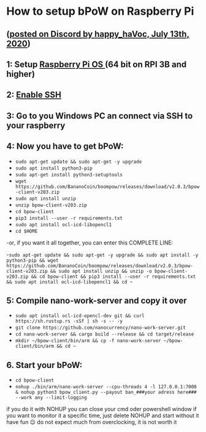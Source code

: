 # How to setup bPoW on Raspberry Pi 
## ([posted on Discord by happy_haVoc, July 13th, 2020](https://discordapp.com/channels/415935345075421194/626058996578648065/732576731952840807))

## 1: Setup [Raspberry Pi OS ](https://www.raspberrypi.org/downloads/) (64 bit on RPI 3B and higher)
## 2: [Enable SSH](https://www.raspberrypi.org/documentation/remote-access/ssh/)
## 3: Go to you Windows PC an connect via SSH to your raspberry
## 4: Now you have to get bPoW:

- `sudo apt-get update && sudo apt-get -y upgrade`
- `sudo apt install python3-pip`
- `sudo apt-get install python3-setuptools`
- `wget https://github.com/BananoCoin/boompow/releases/download/v2.0.3/bpow-client-v203.zip`
- `sudo apt install unzip`
- `unzip bpow-client-v203.zip`
- `cd bpow-client`
- `pip3 install --user -r requirements.txt`
- `sudo apt install ocl-icd-libopencl1`
- `cd $HOME`

-or, if you want it all together, you can enter this COMPLETE LINE:

  -`sudo apt-get update && sudo apt-get -y upgrade && sudo apt install -y python3-pip && wget https://github.com/BananoCoin/boompow/releases/download/v2.0.3/bpow-client-v203.zip && sudo apt install unzip && unzip -o bpow-client-v203.zip && cd bpow-client && pip3 install --user -r requirements.txt && sudo apt install ocl-icd-libopencl1 && cd ~`

## 5: Compile nano-work-server and copy it over

- `sudo apt install ocl-icd-opencl-dev git && curl https://sh.rustup.rs -sSf | sh -s -- -y`
- `git clone https://github.com/nanocurrency/nano-work-server.git`
- `cd nano-work-server && cargo build --release && cd target/release`
- `mkdir ~/bpow-client/bin/arm && cp -f nano-work-server ~/bpow-client/bin/arm && cd ~`

## 6. Start your bPoW:

- `cd bpow-client`
- `nohup ./bin/arm/nano-work-server --cpu-threads 4 -l 127.0.0.1:7000 & nohup python3 bpow_client.py --payout ban_###your adress here### --work any --limit-logging`

if you do it with NOHUP you can close your cmd oder powershell window
if you want to monitor it a specific time, just delete NOHUP and start without it
have fun :wink:
do not expect much from overclocking, it is not worth it
